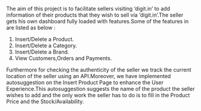 The aim of this project is to facilitate sellers visiting ‘digit.in’ to add information of their products that they wish to sell via ‘digit.in’.The seller gets his own dashboard fully loaded with features.Some of the features in are listed as below : 
1) Insert/Delete a Product. 
2) Insert/Delete a Category. 
3) Insert/Delete a Brand. 
4) View Customers,Orders and Payments. 
 
Furthermore for checking the authenticity of the seller we track the current location of the seller using an API.Moreover, we have implemented autosuggestion on the Insert Product Page to enhance the User Experience.This autosuggestion suggests the name of the product the seller wishes to add and the only work the seller has to do is to fill in the Product Price and the Stock/Availability. 
